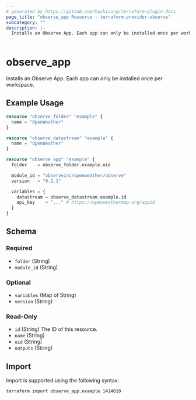 ```yaml
---
# generated by https://github.com/hashicorp/terraform-plugin-docs
page_title: "observe_app Resource - terraform-provider-observe"
subcategory: ""
description: |-
  Installs an Observe App. Each app can only be installed once per workspace.
---
```

# observe_app

Installs an Observe App. Each app can only be installed once per workspace.
## Example Usage
```terraform
resource "observe_folder" "example" {
  name = "OpenWeather"
}

resource "observe_datastream" "example" {
  name = "OpenWeather"
}

resource "observe_app" "example" {
  folder    = observe_folder.example.oid

  module_id = "observeinc/openweather/observe"
  version   = "0.2.1"

  variables = {
    datastream = observe_datastream.example.id
    api_key    = "..." # https://openweathermap.org/appid
  }
}
```
<!-- schema generated by tfplugindocs -->
## Schema

### Required

- `folder` (String)
- `module_id` (String)

### Optional

- `variables` (Map of String)
- `version` (String)

### Read-Only

- `id` (String) The ID of this resource.
- `name` (String)
- `oid` (String)
- `outputs` (String)
## Import
Import is supported using the following syntax:
```shell
terraform import observe_app.example 1414010
```
